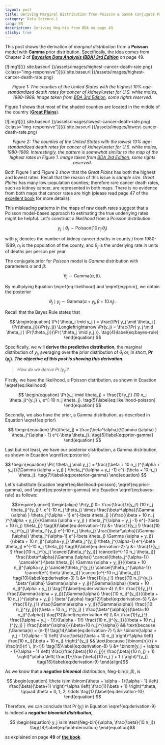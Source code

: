 ```yaml
---
layout: post
title: Deriving Marginal Distribution from Poisson & Gamma Conjugate Pair
category: Data-Science-1
lang: EN
description: Deriving Neg-bin from BDA on page 49
sticky: true
---
```


This post shows the derivation of _marginal distribution_ from a **Poisson** model with **Gamma** prior distribution. Specifically, the idea comes from Chapter 2 of [_**Bayesian Data Analysis (BDA) 3rd Edition**_](http://www.stat.columbia.edu/~gelman/book/BDA3.pdf) on page 49.    

[![img1]({{ site.baseurl }}/assets/images/highest-cancer-death-rate.png){:class="img-responsive"}]({{ site.baseurl }}/assets/images/highest-cancer-death-rate.png)*<center>$\pmb{\text{Figure 1}}$: The counties of the United States with the highest 10% age-standardized death rates for cancer of kidney/ureter for U.S. white males, 1980-1989. Image taken from <a href="http://www.stat.columbia.edu/~gelman/book/BDA3.pdf">BDA 3rd Edition</a>, some rights reserved.</center>*
     
$\text{Figure 1}$ shows that most of the shaded counties are located in the middle of the country ([**Great Plains**](https://en.wikipedia.org/wiki/Great_Plains)). 

[![img1]({{ site.baseurl }}/assets/images/lowest-cancer-death-rate.png){:class="img-responsive"}]({{ site.baseurl }}/assets/images/lowest-cancer-death-rate.png)*<center>$\pmb{\text{Figure 2}}$: The counties of the United States with the lowest 10% age-standardized death rates for cancer of kidney/ureter for U.S. white males, 1980-1989. Interestingly, the pattern is somewhat similar to the map of the highest rates in $\text{Figure 1}$. Image taken from <a href="http://www.stat.columbia.edu/~gelman/book/BDA3.pdf">BDA 3rd Edition</a>, some rights reserved.</center>*
    
Both $\text{Figure 1}$ and $\text{Figure 2}$ show that the _Great Plains_ has both the highest and lowest rates. Recall that the reason of this issue is _sample size_. _Great Plains_ has many low-population counties; therefore rare cancer death rates, such as kidney cancer, are represented in both maps. There is no evidence from both maps that cancer rates are high (please read page 47 of the [excellent book](http://www.stat.columbia.edu/~gelman/book/BDA3.pdf) for more details). 
    
This misleading patterns in the maps of raw death rates suggest that a Poisson model-based approach to estimating the true underlying rates might be helpful. Let's construct a _likelihood_ from a Poisson distribution.
   
$$ \begin{equation}
  y_j \mid \theta_j \sim \text{Poisson}(10 \, n_j \, \theta_j) \tag{1}\label{eq:likelihood}
\end{equation}$$  
   
with $y_j$ denotes the number of kidney cancer deaths in county $j$ from 1980-1989, $n_j$ is the population of the county, and $\theta_j$ is the underlying rate in units of deaths per person per year. 

The conjugate prior for _Poisson_ model is _Gamma_ distribution with parameters $\alpha$ and $\beta$:

$$ \begin{equation}
  \theta_j \sim \text{Gamma}(\alpha, \beta). \tag{2}\label{eq:prior}
\end{equation}$$

By multiplying Equation \eqref{eq:likelihood} and \eqref{eq:prior}, we obtain the posterior

$$ \begin{equation}
  \theta_j \mid y_j \sim \text{Gamma}(\alpha + y_j, \beta + 10 \, n_j). \tag{3}\label{eq:posterior}
\end{equation}$$

Recall that the Bayes Rule states that

$$ \begin{equation}
	\Pr( \theta_j \mid y_j ) = \frac{\Pr( y_j \mid \theta_j ) \Pr(\theta_j)}{\Pr(y_j)} \Longleftrightarrow \Pr(y_j) = \frac{\Pr( y_j \mid \theta_j ) \Pr(\theta_j)}{\Pr( \theta_j \mid y_j )}. \tag{4}\label{eq:bayes-rule}
\end{equation} $$

Specifically, we will **derive the predictive distribution**, the marginal distribution of $y_j$, averaging over the prior distribution of $\theta_j$ or, in short, $\pmb{\Pr(y_j)}$.  _**The objective of this post is showing this derivation**_.   

> _How do we derive $\Pr(y_j)$?_

Firstly, we have the likelihood, a Poisson distribution, as shown in Equation \eqref{eq:likelihood}

$$ \begin{equation}
	\Pr(y_j \mid \theta_j) = \frac{1}{y_j!} (10 n_j \theta_j)^{y_j} \, e^{-10  n_j  \theta_j}. \tag{5}\label{eq:likelihood-poisson}
\end{equation} $$ 

Secondly, we also have the prior, a Gamma distribution, as described in Equation \eqref{eq:prior}

$$ \begin{equation}
	\Pr(\theta_j) = \frac{\beta^\alpha}{\Gamma (\alpha) } \theta_j^{\alpha - 1} e^{-\beta \theta_j}. \tag{6}\label{eq:prior-gamma}
\end{equation} $$ 

Last but not least, we have our posterior distribution, a Gamma distribution, as shown in Equation \eqref{eq:posterior}

$$ \begin{equation}
	\Pr( \theta_j \mid y_j ) = \frac{(\beta + 10 n_j )^{\alpha + y_j}}{\Gamma (\alpha + y_j) } \theta_j^{\alpha + y_j -1} e^{-(\beta + 10 n_j) \theta_j}. \tag{7}\label{eq:posterior-gamma}
\end{equation} $$ 

Let's substitute Equation \eqref{eq:likelihood-poisson}, \eqref{eq:prior-gamma}, and \eqref{eq:posterior-gamma} into Equation \eqref{eq:bayes-rule} as follows:

$$\require{cancel} \begin{align}
	\Pr(y_j) &= \frac{\frac{1}{y_j!} (10 n_j \theta_j)^{y_j} \, e^{-10  n_j  \theta_j} \times \frac{\beta^\alpha}{\Gamma (\alpha) } \theta_j^{\alpha - 1} e^{-\beta \theta_j} }{\frac{(\beta + 10 n_j )^{\alpha + y_j}}{\Gamma (\alpha + y_j) } \theta_j^{\alpha + y_j -1} e^{-(\beta + 10 n_j) \theta_j}} \tag{8}\label{eq:derivation-1}\\
	         &= \frac{1}{y_j !} \frac{(10 n_j)^{y_j} \theta_j^{y_j} e^{-10 n_j \theta_j} \frac{\beta^\alpha}{\Gamma (\alpha)} \theta_j^{\alpha-1} e^{-\beta \theta_j} \Gamma (\alpha + y_j)}{(\beta + 10 n_j)^{\alpha+y_j} \theta_j^{y_j} \theta_j^{\alpha-1} e^{-\beta \theta_j} e^{-10 n_j \theta_j}} \tag{9}\label{eq:derivation-2} \\
	         &= \frac{1}{y_j !} \frac{(10 n_j)^{y_j} \cancel{\theta_j^{y_j}} \cancel{e^{-10 n_j \theta_j}} \frac{\beta^\alpha}{\Gamma (\alpha)} \cancel{\theta_j^{\alpha-1}} \cancel{e^{-\beta \theta_j}} \Gamma (\alpha + y_j)}{(\beta + 10 n_j)^{\alpha+y_j} \cancel{\theta_j^{y_j}} \cancel{\theta_j^{\alpha-1}} \cancel{e^{-\beta \theta_j}} \cancel{e^{-10 n_j \theta_j}}} \tag{10}\label{eq:derivation-3} \\
	         &= \frac{1}{y_j !} \frac{(10 n_j)^{y_j} \beta^{\alpha} \Gamma(\alpha + y_j)}{\Gamma(\alpha) (\beta + 10 n_j)^{\alpha + y_j}} \tag{11}\label{eq:derivation-4} \\
	         &= \frac{1}{y_j !} \frac{\Gamma(\alpha + y_j)}{\Gamma(\alpha)} \frac{(10 n_j)^{y_j}}{(\beta + 10 n_j )^{\alpha + y_j} } \beta^{\alpha} \tag{12}\label{eq:derivation-5} \\
	         &= \frac{1}{y_j !} \frac{\Gamma(\alpha + y_j)}{\Gamma(\alpha)} \frac{(10 n_j)^{y_j}}{(\beta + 10 n_j )^{y_j} } \frac{\beta^{\alpha}}{(\beta+10 n_j)^{\alpha}} \tag{13}\label{eq:derivation-6} \\	         
			 &= \frac{1}{y_j !} \frac{(\alpha + y_j - 1)!}{(\alpha - 1)!} \frac{(10 n_j)^{y_j}}{(\beta + 10 n_j )^{y_j} } \frac{\beta^{\alpha}}{(\beta+10 n_j)^{\alpha}} && \text{because }\Gamma(n) = (n-1)! \tag{14}\label{eq:derivation-7} \\
			 &= \binom{\alpha + y_j - 1}{\alpha - 1} \left( \frac{\beta}{\beta + 10 n_j} \right)^\alpha \left( \frac{10 n_j}{\beta + 10 n_j} \right)^{y_j} && \text{because }\binom{n}{r} = \frac{n!}{r! \, (n-r)!} \tag{15}\label{eq:derivation-8} \\ 	         	         
			 &= \binom{y_j + \alpha - 1}{\alpha - 1} \left( \frac{\frac{\beta}{10 n_j}}{ \frac{\beta}{10 n_j} + 1} \right)^\alpha \left( \frac{1}{\frac{\beta}{10 n_j } + 1 } \right)^{y_j}  \tag{16}\label{eq:derivation-9}
\end{align}$$
    
As we know that a **_negative binomial_** distribution, $\text{Neg-bin}(\alpha, \beta)$, is

$$ \begin{equation}
	\theta \sim \binom{\theta + \alpha - 1}{\alpha - 1} \left( \frac{\beta}{\beta+1} \right)^\alpha \left( \frac{1}{\beta + 1} \right)^\theta, \qquad \theta = 0, 1, 2, \ldots \tag{17}\label{eq:derivation-10}
\end{equation} $$

Therefore, we can conclude that $\Pr(y_j)$ in Equation \eqref{eq:derivation-9} is indeed a **_negative binomial distribution_**,

$$ \begin{equation}
	y_j \sim \text{Neg-bin}(\alpha, \frac{\beta}{10 n_j}) \tag{18}\label{eq:final-derivation}
\end{equation}$$

as explained on page **49** of [**the book**](http://www.stat.columbia.edu/~gelman/book/BDA3.pdf).
